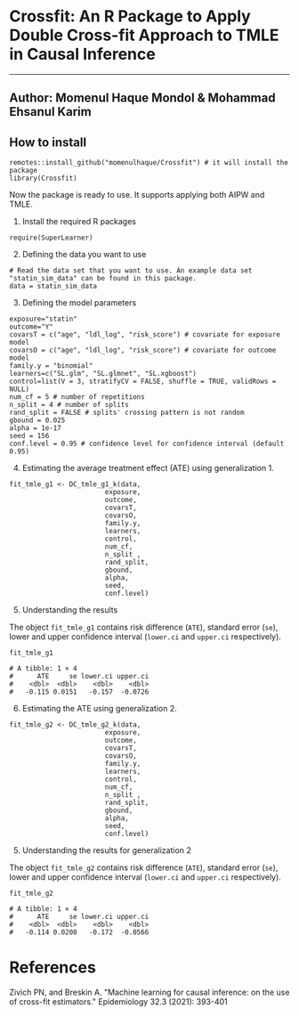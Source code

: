 # Crossfit: An R Package to Apply Double Cross-fit Approach to TMLE in Causal Inference
---
Author: Momenul Haque Mondol & Mohammad Ehsanul Karim
---

## How to install

```{r}
remotes::install_github("momenulhaque/Crossfit") # it will install the package
library(Crossfit) 
```
Now the package is ready to use. It supports applying both AIPW and TMLE. 

 1. Install the required R packages

```{r}
require(SuperLearner)
```
 
 2. Defining the data you want to use
 
```{r}
# Read the data set that you want to use. An example data set "statin_sim_data" can be found in this package.
data = statin_sim_data 
```
 3. Defining the model parameters

```{r}
exposure="statin"
outcome="Y"
covarsT = c("age", "ldl_log", "risk_score") # covariate for exposure model
covarsO = c("age", "ldl_log", "risk_score") # covariate for outcome model
family.y = "binomial"
learners=c("SL.glm", "SL.glmnet", "SL.xgboost")
control=list(V = 3, stratifyCV = FALSE, shuffle = TRUE, validRows = NULL)
num_cf = 5 # number of repetitions
n_split = 4 # number of splits
rand_split = FALSE # splits' crossing pattern is not random
gbound = 0.025
alpha = 1e-17
seed = 156
conf.level = 0.95 # confidence level for confidence interval (default 0.95)
```

 4. Estimating the average treatment effect (ATE) using generalization 1. 

```{r}
fit_tmle_g1 <- DC_tmle_g1_k(data,
                        exposure,
                        outcome,
                        covarsT,
                        covarsO,
                        family.y,
                        learners,
                        control,
                        num_cf, 
                        n_split ,
                        rand_split,
                        gbound,
                        alpha,
                        seed,
                        conf.level)

```

 5. Understanding the results

The object `fit_tmle_g1` contains risk difference (`ATE`), standard error (`se`), lower and upper confidence interval (`lower.ci` and `upper.ci` respectively). 

```{r}
fit_tmle_g1

# A tibble: 1 × 4
#      ATE     se lower.ci upper.ci
#    <dbl>  <dbl>    <dbl>    <dbl>
#   -0.115 0.0151   -0.157  -0.0726

```



 6. Estimating the ATE using generalization 2. 

```{r}
fit_tmle_g2 <- DC_tmle_g2_k(data,
                        exposure,
                        outcome,
                        covarsT,
                        covarsO,
                        family.y,
                        learners,
                        control,
                        num_cf, 
                        n_split ,
                        rand_split,
                        gbound,
                        alpha,
                        seed,
                        conf.level)

```

5. Understanding the results for generalization 2

The object `fit_tmle_g2` contains risk difference (`ATE`), standard error (`se`), lower and upper confidence interval (`lower.ci` and `upper.ci` respectively). 

```{r}
fit_tmle_g2

# A tibble: 1 × 4
#      ATE     se lower.ci upper.ci
#    <dbl>  <dbl>    <dbl>    <dbl>
#   -0.114 0.0208   -0.172  -0.0566

```


# References
Zivich PN, and Breskin A. "Machine learning for causal inference: on the use of cross-fit estimators." Epidemiology 32.3 (2021): 393-401

